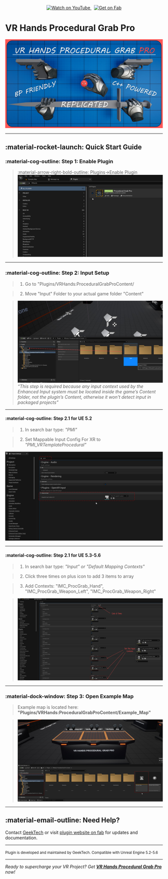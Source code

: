 <p align="center">
  <a href="https://www.youtube.com/watch?v=QFCV_MboX9w" target="_blank">
    <img src="https://img.shields.io/badge/Watch%20Demo-YouTube-red?logo=youtube&style=for-the-badge" alt="Watch on YouTube">
  </a>
  &nbsp;
  <a href="https://www.fab.com/listings/f57d68f6-0861-49a7-8c9c-bf45309ed5cd" target="_blank">
    <img src="https://img.shields.io/badge/Get%20on%20Fab-VR Hands Procedural Grab Pro-009688?logo=unrealengine&style=for-the-badge" alt="Get on Fab">
  </a>
</p>

# VR Hands Procedural Grab Pro

![VR Hands Procedural Grab Pro](ScreenShots/VRHandsProceduralGrabPro.jpg)

---


## :material-rocket-launch: Quick Start Guide

### :material-cog-outline: Step 1: Enable Plugin ###

> :material-arrow-right-bold-outline: Plugins->Enable Plugin 
> ![VR Hands Procedural Grab Pro](ScreenShots/EnablePlugin.jpg)
---


###  :material-cog-outline: Step 2: Input Setup ###

> 1. Go to "Plugins/VRHands:ProceduralGrabProContent/

> 2. Move "Input" Folder to your actual game folder "Content"

> ![VR Hands Procedural Grab Pro](ScreenShots/MoveInputToContent.jpg)
*“This step is required because any input context used by the Enhanced Input system must be located inside the game’s Content folder, not the plugin’s Content, otherwise it won't detect input in packaged projects”*

---

#### :material-cog-outline: Step 2.1 for UE 5.2

> 1. In search bar type: *"PMI"*

> 2. Set Mappable Input Config For XR to *"PMI_VRTemplateProcedural"*

![VR Hands Procedural Grab Pro](ScreenShots/InputUE5.2PMI.jpg)

---
#### :material-cog-outline: Step 2.1 for UE 5.3-5.6 ####

> 1. In search bar type: *"Input" or "Default Mapping Contexts"*

> 2. Click three times on plus icon to add 3 items to array

> 3. Add Contexts:
"IMC_ProcGrab_Hand",
"IMC_ProcGrab_Weapon_Left",
"IMC_ProcGrab_Weapon_Right"

> ![VR Hands Procedural Grab Pro](ScreenShots/InputforUE5.3-5.6.jpg)

---
### :material-dock-window: Step 3: Open Example Map ###

> Example map is located here: **"Plugins/VRHands:ProceduralGrabProContent/Example_Map"**

> ![VR Hands Procedural Grab Pro](ScreenShots/OpenLevel.jpg)

---

## :material-email-outline: Need Help?

Contact [GeekTech](mailto:geektechcg@gmail.com) or visit [plugin website on fab](https://www.fab.com/listings/f57d68f6-0861-49a7-8c9c-bf45309ed5cd) for updates and documentation.

---

<small>
Plugin is developed and maintained by GeekTech.  
Compatible with Unreal Engine 5.2-5.6
</small>

---

*Ready to supercharge your VR Project? Get [**VR Hands Procedural Grab Pro**](https://www.fab.com/listings/f57d68f6-0861-49a7-8c9c-bf45309ed5cd) now!*

